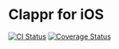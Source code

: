 # Clappr for iOS

[![CI Status](http://img.shields.io/travis/clappr/clappr-ios.svg?style=flat)](http://travis-ci.org/clappr/clappr-ios)
[![Coverage Status](https://coveralls.io/repos/clappr/clappr-ios/badge.svg?branch=master)](https://coveralls.io/r/clappr/clappr-ios?branch=master)
